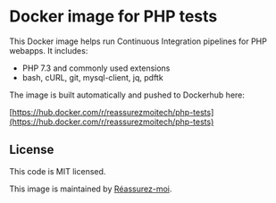 # Docker image for PHP tests

This Docker image helps run Continuous Integration pipelines for PHP webapps. It includes:

- PHP 7.3 and commonly used extensions
- bash, cURL, git, mysql-client, jq, pdftk

The image is built automatically and pushed to Dockerhub here:

[https://hub.docker.com/r/reassurezmoitech/php-tests](https://hub.docker.com/r/reassurezmoitech/php-tests)

## License

This code is MIT licensed.

This image is maintained by [Réassurez-moi](http://reassurez-moi.fr/).
